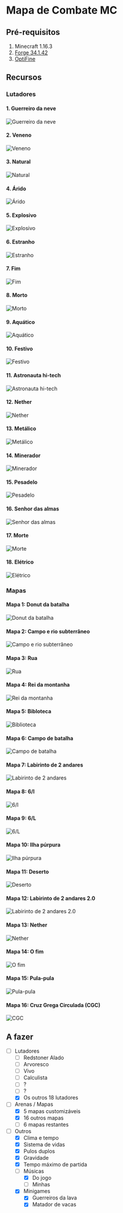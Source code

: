 # Mapa de Combate MC
 
## Pré-requisitos

1. Minecraft 1.16.3
1. [Forge 34.1.42](http://files.minecraftforge.net/maven/net/minecraftforge/forge/index_1.16.3.html)
1. [OptiFine](https://optifine.net/downloads)

## Recursos

### Lutadores

#### 1. Guerreiro da neve

![Guerreiro da neve](./imagens/lutadores/Guerreiro-da-neve.png)

#### 2. Veneno

![Veneno](./imagens/lutadores/Veneno.png)

#### 3. Natural

![Natural](./imagens/lutadores/Natural.png)

#### 4. Árido

![Árido](./imagens/lutadores/Árido.png)

#### 5. Explosivo

![Explosivo](./imagens/lutadores/Explosivo.png)

#### 6. Estranho

![Estranho](./imagens/lutadores/Estranho.png)

#### 7. Fim

![Fim](./imagens/lutadores/Fim.png)

#### 8. Morto

![Morto](./imagens/lutadores/Morto.png)

#### 9. Aquático

![Aquático](./imagens/lutadores/Aquático.png)

#### 10. Festivo

![Festivo](./imagens/lutadores/Festivo.png)

#### 11. Astronauta hi-tech

![Astronauta hi-tech](./imagens/lutadores/Astronauta-hi-tech.png)

#### 12. Nether

![Nether](./imagens/lutadores/Nether.png)

#### 13. Metálico

![Metálico](./imagens/lutadores/Metálico.png)

#### 14. Minerador

![Minerador](./imagens/lutadores/Minerador.png)

#### 15. Pesadelo

![Pesadelo](./imagens/lutadores/Pesadelo.png)

#### 16. Senhor das almas

![Senhor das almas](./imagens/lutadores/Senhor-das-almas.png)

#### 17. Morte

![Morte](./imagens/lutadores/Morte.png)

#### 18. Elétrico

![Elétrico](./imagens/lutadores/Elétrico.png)

### Mapas

#### Mapa 1: Donut da batalha

![Donut da batalha](./imagens/mapas/Donut.png)

#### Mapa 2: Campo e rio subterrâneo

![Campo e rio subterrâneo](./imagens/mapas/Campo.png)

#### Mapa 3: Rua

![Rua](./imagens/mapas/Rua.png)

#### Mapa 4: Rei da montanha

![Rei da montanha](./imagens/mapas/Rei-da-montanha.png)

#### Mapa 5: Bibloteca

![Biblioteca](./imagens/mapas/Biblioteca.png)

#### Mapa 6: Campo de batalha

![Campo de batalha](./imagens/mapas/Campo-de-batalha.png)

#### Mapa 7: Labirinto de 2 andares

![Labirinto de 2 andares](./imagens/mapas/Labirinto-de-2-andares.png)

#### Mapa 8: 6/l

![6/l](./imagens/mapas/6.l.png)

#### Mapa 9: 6/L

![6/L](./imagens/mapas/6-L.png)

#### Mapa 10: Ilha púrpura

![Ilha púrpura](./imagens/mapas/Ilha-púrpura.png)

#### Mapa 11: Deserto

![Deserto](./imagens/mapas/Deserto.png)

#### Mapa 12: Labirinto de 2 andares 2.0

![Labirinto de 2 andares 2.0](./imagens/mapas/Labirinto-de-2-andares-2.0.png)

#### Mapa 13: Nether

![Nether](./imagens/mapas/Nether.png)

#### Mapa 14: O fim

![O fim](./imagens/mapas/O-fim.png)

#### Mapa 15: Pula-pula

![Pula-pula](./imagens/mapas/Pula-pula.png)

#### Mapa 16: Cruz Grega Circulada (CGC)

![CGC](./imagens/mapas/CGC.png)

## A fazer

- [ ] Lutadores
  - [ ] Redstoner Alado
  - [ ] Arvoresco
  - [ ] Vivo
  - [ ] Calculista
  - [ ] ?
  - [ ] ?
  - [x] Os outros 18 lutadores
- [ ] Arenas / Mapas
  - [x] 5 mapas customizáveis
  - [x] 16 outros mapas
  - [ ] 6 mapas restantes
- [ ] Outros
  - [x] Clima e tempo
  - [x] Sistema de vidas
  - [x] Pulos duplos
  - [x] Gravidade
  - [x] Tempo máximo de partida
  - [ ] Músicas
    - [x] Do jogo
    - [ ] Minhas
  - [x] Minigames
    - [x] Guerreiros da lava
    - [x] Matador de vacas
